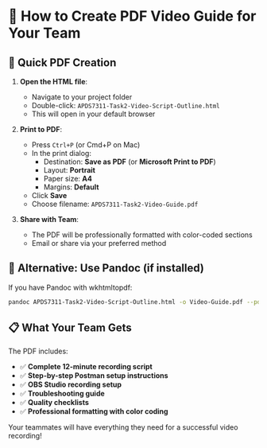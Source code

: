 # 📄 How to Create PDF Video Guide for Your Team

## 🎯 **Quick PDF Creation**

1. **Open the HTML file**:
   - Navigate to your project folder
   - Double-click: `APDS7311-Task2-Video-Script-Outline.html`
   - This will open in your default browser

2. **Print to PDF**:
   - Press `Ctrl+P` (or Cmd+P on Mac)
   - In the print dialog:
     - Destination: **Save as PDF** (or **Microsoft Print to PDF**)
     - Layout: **Portrait**
     - Paper size: **A4**
     - Margins: **Default**
   - Click **Save**
   - Choose filename: `APDS7311-Task2-Video-Guide.pdf`

3. **Share with Team**:
   - The PDF will be professionally formatted with color-coded sections
   - Email or share via your preferred method

## 🔧 **Alternative: Use Pandoc (if installed)**

If you have Pandoc with wkhtmltopdf:
```bash
pandoc APDS7311-Task2-Video-Script-Outline.html -o Video-Guide.pdf --pdf-engine=wkhtmltopdf
```

## 📋 **What Your Team Gets**

The PDF includes:
- ✅ **Complete 12-minute recording script**
- ✅ **Step-by-step Postman setup instructions** 
- ✅ **OBS Studio recording setup**
- ✅ **Troubleshooting guide**
- ✅ **Quality checklists**
- ✅ **Professional formatting with color coding**

Your teammates will have everything they need for a successful video recording!
